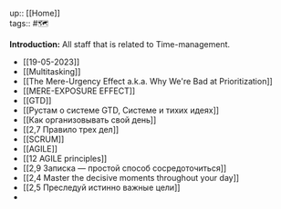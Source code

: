 up:: [[Home]] <br>
tags:: #🗺️ 

**Introduction:** All staff that is related to Time-management.

- [[19-05-2023]]
- [[Multitasking]]
- [[The Mere-Urgency Effect a.k.a. Why We're Bad at Prioritization]]
- [[MERE-EXPOSURE EFFECT]]
- [[GTD]]
- [[Рустам о системе GTD, Системе и тихих идеях]]
- [[Как организовывать свой день]]
- [[2,7 Правило трех дел]]
- [[SCRUM]]
- [[AGILE]]
- [[12 AGILE principles]]
- [[2,9 Записка — простой способ сосредоточиться]]
- [[2,4 Master the decisive moments throughout your day]]
- [[2,5 Преследуй истинно важные цели]]
- 